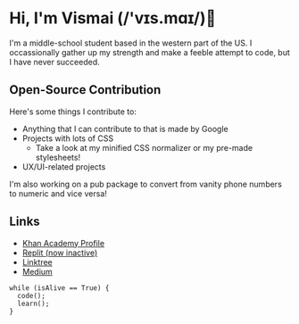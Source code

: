 # Hi, I'm Vismai (/'vɪs.mɑɪ/)👋

I'm a middle-school student based in the western part of the US. I occassionally gather up my strength and make a feeble attempt to code, but I have never succeeded.

## Open-Source Contribution
Here's some things I contribute to:
* Anything that I can contribute to that is made by Google
* Projects with lots of CSS
  * Take a look at my minified CSS normalizer or my pre-made stylesheets!
* UX/UI-related projects

I'm also working on a pub package to convert from vanity phone numbers to numeric and vice versa!

## Links
* [Khan Academy Profile](https://khanacademy.org/profile/TheBlueBoggle/)
* [Replit (now inactive)](https://replit.com/@ProximaAtlas/)
* [Linktree](https://linktr.ee/vismainair)
* [Medium](https://medium.com/@vismai.nair)


```
while (isAlive == True) {
  code();
  learn();
}
```








